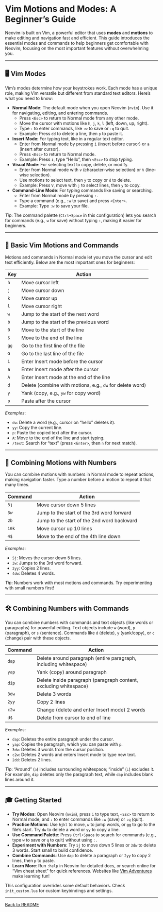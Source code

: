 # Vim Motions and Modes: A Beginner’s Guide

Neovim is built on Vim, a powerful editor that uses **modes** and **motions** to make editing and navigation fast and efficient. This guide introduces the essential modes and commands to help beginners get comfortable with Neovim, focusing on the most important features without overwhelming you.

---

## 🖥️ Vim Modes

Vim’s modes determine how your keystrokes work. Each mode has a unique role, making Vim versatile but different from standard text editors. Here’s what you need to know:

- **Normal Mode**: The default mode when you open Neovim (`nvim`). Use it for navigating, editing, and entering commands.
  - Press `<Esc>` to return to Normal mode from any other mode.
  - Move the cursor with motions like `h`, `j`, `k`, `l` (left, down, up, right).
  - Type `:` to enter commands, like `:w` to save or `:q` to quit.
  - Example: Press `dd` to delete a line, then `p` to paste it.
- **Insert Mode**: For typing text, like in a regular text editor.
  - Enter from Normal mode by pressing `i` (insert before cursor) or `a` (insert after cursor).
  - Press `<Esc>` to return to Normal mode.
  - Example: Press `i`, type “Hello”, then `<Esc>` to stop typing.
- **Visual Mode**: For selecting text to copy, delete, or modify.
  - Enter from Normal mode with `v` (character-wise selection) or `V` (line-wise selection).
  - Use motions to select text, then `y` to copy or `d` to delete.
  - Example: Press `V`, move with `j` to select lines, then `y` to copy.
- **Command-Line Mode**: For typing commands like saving or searching.
  - Enter from Normal mode by pressing `:`.
  - Type a command (e.g., `:w` to save) and press `<Enter>`.
  - Example: Type `:w` to save your file.

*Tip*: The command palette (`Ctrl+Space` in this configuration) lets you search for commands (e.g., `w` for save) without typing `:`, making it easier for beginners.

---

## 🚀 Basic Vim Motions and Commands

Motions and commands in Normal mode let you move the cursor and edit text efficiently. Below are the most important ones for beginners:

| **Key** | **Action**                          |
|---------|-------------------------------------|
| `h`     | Move cursor left                    |
| `j`     | Move cursor down                    |
| `k`     | Move cursor up                      |
| `l`     | Move cursor right                   |
| `w`     | Jump to the start of the next word  |
| `b`     | Jump to the start of the previous word |
| `0`     | Move to the start of the line       |
| `$`     | Move to the end of the line         |
| `gg`    | Go to the first line of the file    |
| `G`     | Go to the last line of the file     |
| `i`     | Enter Insert mode before the cursor |
| `a`     | Enter Insert mode after the cursor  |
| `A`     | Enter Insert mode at the end of the line |
| `d`     | Delete (combine with motions, e.g., `dw` for delete word) |
| `y`     | Yank (copy, e.g., `yw` for copy word) |
| `p`     | Paste after the cursor              |

*Examples*:
- `dw`: Delete a word (e.g., cursor on “hello” deletes it).
- `yy`: Copy the current line.
- `p`: Paste the copied text after the cursor.
- `A`: Move to the end of the line and start typing.
- `/text`: Search for “text” (press `<Enter>`, then `n` for next match).

---

## 🔢 Combining Motions with Numbers

You can combine motions with numbers in Normal mode to repeat actions, making navigation faster. Type a number before a motion to repeat it that many times.

| **Command** | **Action**                          |
|-------------|-------------------------------------|
| `5j`        | Move cursor down 5 lines            |
| `3w`        | Jump to the start of the 3rd word forward |
| `2b`        | Jump to the start of the 2nd word backward |
| `10k`       | Move cursor up 10 lines             |
| `4$`        | Move to the end of the 4th line down |

*Examples*:
- `5j`: Moves the cursor down 5 lines.
- `3w`: Jumps to the 3rd word forward.
- `2yy`: Copies 2 lines.
- `4dw`: Deletes 4 words.

*Tip*: Numbers work with most motions and commands. Try experimenting with small numbers first!

---

## 🛠️ Combining Numbers with Commands

You can combine numbers with commands and text objects (like words or paragraphs) for powerful editing. Text objects include `w` (word), `p` (paragraph), or `s` (sentence). Commands like `d` (delete), `y` (yank/copy), or `c` (change) pair with these objects.

| **Command** | **Action**                          |
|-------------|-------------------------------------|
| `dap`       | Delete around paragraph (entire paragraph, including whitespace) |
| `yap`       | Yank (copy) around paragraph        |
| `dip`       | Delete inside paragraph (paragraph content, excluding whitespace) |
| `3dw`       | Delete 3 words                      |
| `2yy`       | Copy 2 lines                        |
| `c2w`       | Change (delete and enter Insert mode) 2 words |
| `d$`        | Delete from cursor to end of line   |

*Examples*:
- `dap`: Deletes the entire paragraph under the cursor.
- `yap`: Copies the paragraph, which you can paste with `p`.
- `3dw`: Deletes 3 words from the cursor position.
- `c2w`: Deletes 2 words and enters Insert mode to type new text.
- `2dd`: Deletes 2 lines.

*Tip*: “Around” (`a`) includes surrounding whitespace; “inside” (`i`) excludes it. For example, `dip` deletes only the paragraph text, while `dap` includes blank lines around it.

---

## 🎓 Getting Started

- **Try Modes**: Open Neovim (`nvim`), press `i` to type text, `<Esc>` to return to Normal mode, and `:` to enter commands like `:w` (save) or `:q` (quit).
- **Practice Motions**: Use `hjkl` to move, `w` to jump words, or `gg` to go to the file’s start. Try `dw` to delete a word or `yy` to copy a line.
- **Use Command Palette**: Press `Ctrl+Space` to search for commands (e.g., type `w` to save or `q` to quit) without using `:`.
- **Experiment with Numbers**: Try `5j` to move down 5 lines or `3dw` to delete 3 words. Start small to build confidence.
- **Combine Commands**: Use `dap` to delete a paragraph or `2yy` to copy 2 lines, then `p` to paste.
- **Learn More**: Run `:help` in Neovim for detailed docs, or search online for “Vim cheat sheet” for quick references. Websites like [Vim Adventures](https://vim-adventures.com) make learning fun!

This configuration overrides some default behaviors. Check `init_custom.lua` for custom keybindings and settings.

---

[Back to README](../README.md)